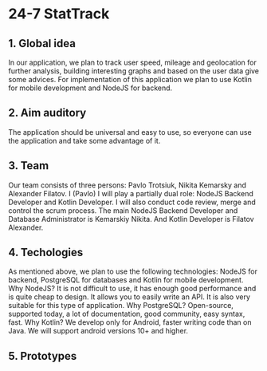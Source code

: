 # 24-7 StatTrack
## 1. Global idea

In our application, we plan to track user speed, mileage and geolocation
for further analysis, building interesting graphs and based on the user data give some advices.
For implementation of this application we plan to use Kotlin for mobile development and NodeJS for backend.

## 2. Aim auditory

The application should be universal and easy to use, so everyone can use the application 
and take some advantage of it.

## 3. Team

Our team consists of three persons: Pavlo Trotsiuk, Nikita Kemarsky and Alexander Filatov. I 
(Pavlo) I will play a partially dual role: NodeJS Backend Developer and Kotlin Developer. I will also conduct 
code review, merge and control the scrum process. The main NodeJS Backend Developer and Database Administrator 
is Kemarskiy Nikita. And Kotlin Developer is Filatov Alexander.

## 4. Techologies

As mentioned above, we plan to use the following technologies: NodeJS for backend, PostgreSQL for
databases and Kotlin for mobile development. Why NodeJS? It is not difficult to use, it has enough
good performance and is quite cheap to design. It allows you to easily write an API. It is also very 
suitable for this type of application. Why PostgreSQL? Open-source, supported today, a lot of 
documentation, good community, easy syntax, fast. Why Kotlin? We develop only for Android, faster
writing code than on Java. We will support android versions 10+ and higher.

## 5. Prototypes
